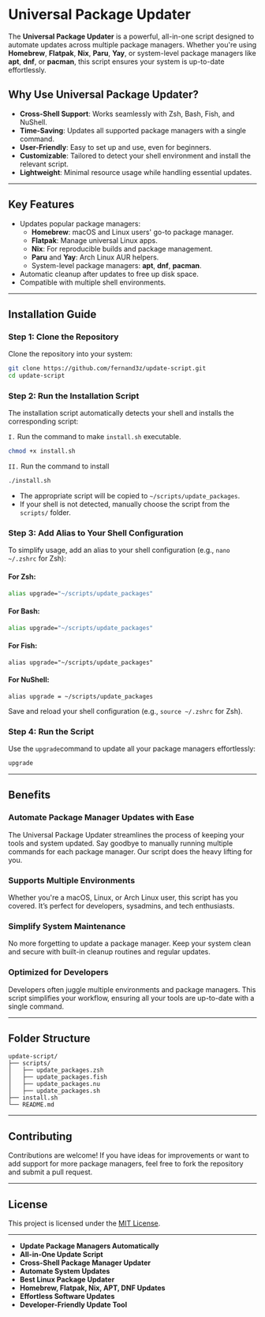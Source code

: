 # Universal Package Updater

The **Universal Package Updater** is a powerful, all-in-one script designed to automate updates across multiple package managers. Whether you're using **Homebrew**, **Flatpak**, **Nix**, **Paru**, **Yay**, or system-level package managers like **apt**, **dnf**, or **pacman**, this script ensures your system is up-to-date effortlessly.

## Why Use Universal Package Updater?
- **Cross-Shell Support**: Works seamlessly with Zsh, Bash, Fish, and NuShell.
- **Time-Saving**: Updates all supported package managers with a single command.
- **User-Friendly**: Easy to set up and use, even for beginners.
- **Customizable**: Tailored to detect your shell environment and install the relevant script.
- **Lightweight**: Minimal resource usage while handling essential updates.

---

## Key Features
- Updates popular package managers:
  - **Homebrew**: macOS and Linux users' go-to package manager.
  - **Flatpak**: Manage universal Linux apps.
  - **Nix**: For reproducible builds and package management.
  - **Paru** and **Yay**: Arch Linux AUR helpers.
  - System-level package managers: **apt**, **dnf**, **pacman**.
- Automatic cleanup after updates to free up disk space.
- Compatible with multiple shell environments.

---

## Installation Guide

### Step 1: Clone the Repository
Clone the repository into your system:

```bash
git clone https://github.com/fernand3z/update-script.git
cd update-script
```

### Step 2: Run the Installation Script
The installation script automatically detects your shell and installs the corresponding script:

`I.` Run the command to make `install.sh` executable.
```bash
chmod +x install.sh
```
`II.` Run the command to install
```bash
./install.sh
```

- The appropriate script will be copied to `~/scripts/update_packages`.
- If your shell is not detected, manually choose the script from the `scripts/` folder.

### Step 3: Add Alias to Your Shell Configuration
To simplify usage, add an alias to your shell configuration
(e.g., `nano ~/.zshrc` for Zsh):

#### For Zsh:
```zsh
alias upgrade="~/scripts/update_packages"
```

#### For Bash:
```bash
alias upgrade="~/scripts/update_packages"
```

#### For Fish:
```fish
alias upgrade="~/scripts/update_packages"
```

#### For NuShell:
```nu
alias upgrade = ~/scripts/update_packages
```

Save and reload your shell configuration (e.g., `source ~/.zshrc` for Zsh).

### Step 4: Run the Script
Use the `upgrade`command to update all your package managers effortlessly:

```bash
upgrade
```

---

##  Benefits

### **Automate Package Manager Updates with Ease**
The Universal Package Updater streamlines the process of keeping your tools and system updated. Say goodbye to manually running multiple commands for each package manager. Our script does the heavy lifting for you.

### **Supports Multiple Environments**
Whether you're a macOS, Linux, or Arch Linux user, this script has you covered. It’s perfect for developers, sysadmins, and tech enthusiasts.

### **Simplify System Maintenance**
No more forgetting to update a package manager. Keep your system clean and secure with built-in cleanup routines and regular updates.

### **Optimized for Developers**
Developers often juggle multiple environments and package managers. This script simplifies your workflow, ensuring all your tools are up-to-date with a single command.

---

## Folder Structure

```plaintext
update-script/
├── scripts/
│   ├── update_packages.zsh
│   ├── update_packages.fish
│   ├── update_packages.nu
│   ├── update_packages.sh
├── install.sh
└── README.md
```

---

## Contributing
Contributions are welcome! If you have ideas for improvements or want to add support for more package managers, feel free to fork the repository and submit a pull request.

---

## License
This project is licensed under the [MIT License](LICENSE).

---

- **Update Package Managers Automatically**
- **All-in-One Update Script**
- **Cross-Shell Package Manager Updater**
- **Automate System Updates**
- **Best Linux Package Updater**
- **Homebrew, Flatpak, Nix, APT, DNF Updates**
- **Effortless Software Updates**
- **Developer-Friendly Update Tool**
